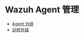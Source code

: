 # Wazuh Agent 管理

- [Agent 分组](network_security/hids/wazuh/manual/agent-management/grouping-agents.md)
- [远程升级](network_security/hids/wazuh/manual/agent-management/reomte-upgrading.md)